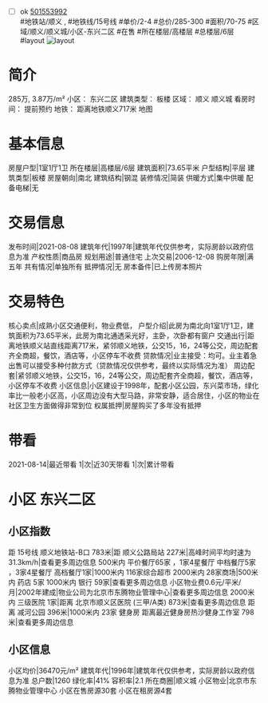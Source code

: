 - [ ] ok [501553992](https://bj.5i5j.com/ershoufang/501553992.html)  
 #地铁站/顺义 ,  #地铁线/15号线
#单价/2-4 #总价/285-300 #面积/70-75   #区域/顺义/顺义城/小区-东兴二区 #在售 #所在楼层/高楼层 #总楼层/6层 #layout 
![layout](http://image2a.5i5j.com/bdir/layout/af35132eca1f4f45a3b3324dc437a467.jpg_P5.jpg) 
# 简介 
 285万,  3.87万/m² 
小区： 东兴二区
建筑类型： 板楼
区域： 顺义 顺义城
看房时间： 提前预约
地铁： 距离地铁顺义717米 地图
# 基本信息 
 房屋户型|1室1厅1卫
所在楼层|高楼层/6层
建筑面积|73.65平米
户型结构|平层
建筑类型|板楼
房屋朝向|南北
建筑结构|钢混
装修情况|简装
供暖方式|集中供暖
配备电梯|无
# 交易信息 
 发布时间|2021-08-08
建筑年代|1997年|建筑年代仅供参考，实际房龄以政府信息为准
产权性质|商品房
规划用途|普通住宅
上次交易|2006-12-08
购房年限|满五年
共有情况|单独所有
抵押情况|无
房本备件|已上传房本照片
# 交易特色 
 核心卖点|成熟小区交通便利，物业费低，
户型介绍|此房为南北向1室1厅1卫，建筑面积为73.65平米，此房为南北通透采光好，主卧，次卧都有窗户
交通出行|距离地铁顺义站直线距离717米，紧邻顺义地铁，公交15，16，24等公交，周边配套齐全商超，餐饮，酒店等，小区停车不收费
贷款情况|业主接受：均可。业主着急出售可以接受多种付款方式（贷款情况仅供参考，最终以实际情况为准）
周边配套|紧邻顺义地铁，公交15，16，24等公交，周边配套齐全商超，餐饮，酒店等，小区停车不收费
小区信息|小区建设于1998年，配套小区公园，东兴菜市场，绿化率比一般老小区高，小区周边没有大型马路，非常安静，适合居住，小区的物业在社区卫生方面做得非常到位
权属抵押|房屋购买了多年没有抵押
# 带看 
 2021-08-14|最近带看	 1|次|近30天带看	 1|次|累计带看
# 小区 东兴二区
## 小区指数 
 距 15号线 顺义地铁站-B口 783米|距 顺义公路局站 227米|高峰时间平均时速为31.3km/h|查看更多周边信息
500米内 平价餐厅65家 ，1家4星餐厅
中档餐厅5家 ，3家4星餐厅
高档餐厅1家|1000米内 116家综合超市
2000米内 28家商场|500米内 药店 5家
1000米内 银行 59家|查看更多周边信息
小区物业费0.6元/平米/月|2002年建成|物业公司为北京市东腾物业管理中心|查看更多周边信息
2000米内 三级医院 1家|距离 北京市顺义区医院 (三甲/A类) 873米|查看更多周边信息
距离 减河公园 396米|1000米内 23家 健身房
距离最近健身房热沙健身工作室 798米|查看更多周边信息
## 小区信息 
 小区均价|36470元/m²
建筑年代|1996年|建筑年代仅供参考，实际房龄以政府信息为准
总户数|1260
绿化率|41%
容积率|2.1
所在商圈|顺义城
小区物业|北京市东腾物业管理中心
小区在售房源30套
小区在租房源4套
